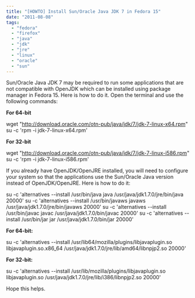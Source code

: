 ```yaml
---
title: "[HOWTO] Install Sun/Oracle Java JDK 7 in Fedora 15"
date: "2011-08-08"
tags: 
  - "fedora"
  - "firefox"
  - "java"
  - "jdk"
  - "jre"
  - "linux"
  - "oracle"
  - "sun"
---
```


Sun/Oracle Java JDK 7 may be required to run some applications that are not compatible with OpenJDK which can be installed using package manager in Fedora 15. Here is how to do it. Open the terminal and use the following commands:

**For 64-bit**

wget "http://download.oracle.com/otn-pub/java/jdk/7/jdk-7-linux-x64.rpm"
su -c 'rpm -i jdk-7-linux-x64.rpm'

**For 32-bit**

wget "http://download.oracle.com/otn-pub/java/jdk/7/jdk-7-linux-i586.rpm"
su -c 'rpm -i jdk-7-linux-i586.rpm'

If you already have OpenJDK/OpenJRE installed, you will need to configure your system so that the applications use the Sun/Oracle Java version instead of OpenJDK/OpenJRE. Here is how to do it:

su -c 'alternatives --install /usr/bin/java java /usr/java/jdk1.7.0/jre/bin/java 20000'
su -c 'alternatives --install /usr/bin/javaws javaws /usr/java/jdk1.7.0/jre/bin/javaws 20000'
su -c 'alternatives --install /usr/bin/javac javac /usr/java/jdk1.7.0/bin/javac 20000'
su -c 'alternatives --install /usr/bin/jar jar /usr/java/jdk1.7.0/bin/jar 20000'

**For 64-bit:**

su -c 'alternatives --install /usr/lib64/mozilla/plugins/libjavaplugin.so libjavaplugin.so.x86\_64 /usr/java/jdk1.7.0/jre/lib/amd64/libnpjp2.so 20000'

**For 32-bit:**

su -c 'alternatives --install /usr/lib/mozilla/plugins/libjavaplugin.so libjavaplugin.so /usr/java/jdk1.7.0/jre/lib/i386/libnpjp2.so 20000'

Hope this helps.
